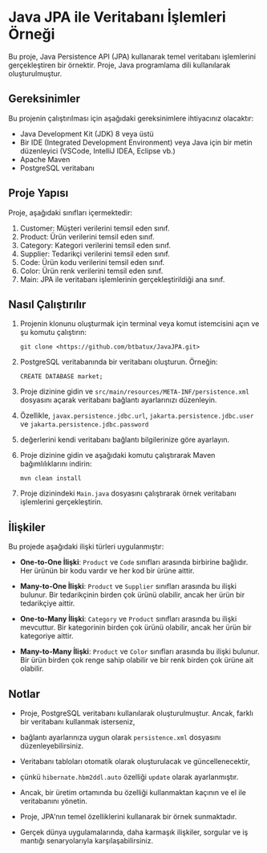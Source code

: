 # Java JPA ile Veritabanı İşlemleri Örneği

Bu proje, Java Persistence API (JPA) kullanarak temel veritabanı işlemlerini gerçekleştiren bir örnektir. 
Proje, Java programlama dili kullanılarak oluşturulmuştur.

## Gereksinimler

Bu projenin çalıştırılması için aşağıdaki gereksinimlere ihtiyacınız olacaktır:

- Java Development Kit (JDK) 8 veya üstü
- Bir IDE (Integrated Development Environment) veya Java için bir metin düzenleyici (VSCode, IntelliJ IDEA, Eclipse vb.)
- Apache Maven
- PostgreSQL veritabanı

## Proje Yapısı

Proje, aşağıdaki sınıfları içermektedir:

1. Customer: Müşteri verilerini temsil eden sınıf.
2. Product: Ürün verilerini temsil eden sınıf.
3. Category: Kategori verilerini temsil eden sınıf.
4. Supplier: Tedarikçi verilerini temsil eden sınıf.
5. Code: Ürün kodu verilerini temsil eden sınıf.
6. Color: Ürün renk verilerini temsil eden sınıf.
7. Main: JPA ile veritabanı işlemlerinin gerçekleştirildiği ana sınıf.

## Nasıl Çalıştırılır

1. Projenin klonunu oluşturmak için terminal veya komut istemcisini açın ve şu komutu çalıştırın:

    ```
    git clone <https://github.com/btbatux/JavaJPA.git>
    ```

2. PostgreSQL veritabanında bir veritabanı oluşturun. Örneğin:

    ```
    CREATE DATABASE market;
    ```

3. Proje dizinine gidin ve `src/main/resources/META-INF/persistence.xml` dosyasını açarak veritabanı bağlantı ayarlarınızı düzenleyin. 
4. Özellikle, `javax.persistence.jdbc.url`, `jakarta.persistence.jdbc.user` ve `jakarta.persistence.jdbc.password` 
5. değerlerini kendi veritabanı bağlantı bilgilerinize göre ayarlayın.
4. Proje dizinine gidin ve aşağıdaki komutu çalıştırarak Maven bağımlılıklarını indirin:

    ```
    mvn clean install
    ```

5. Proje dizinindeki `Main.java` dosyasını çalıştırarak örnek veritabanı işlemlerini gerçekleştirin.

## İlişkiler

Bu projede aşağıdaki ilişki türleri uygulanmıştır:

- **One-to-One İlişki**: `Product` ve `Code` sınıfları arasında birbirine bağlıdır. Her ürünün bir kodu vardır ve her kod bir ürüne aittir.

- **Many-to-One İlişki**: `Product` ve `Supplier` sınıfları arasında bu ilişki bulunur. Bir tedarikçinin birden çok ürünü olabilir, ancak her ürün bir tedarikçiye aittir.

- **One-to-Many İlişki**: `Category` ve `Product` sınıfları arasında bu ilişki mevcuttur. Bir kategorinin birden çok ürünü olabilir, ancak her ürün bir kategoriye aittir.

- **Many-to-Many İlişki**: `Product` ve `Color` sınıfları arasında bu ilişki bulunur. Bir ürün birden çok renge sahip olabilir ve bir renk birden çok ürüne ait olabilir.

## Notlar

- Proje, PostgreSQL veritabanı kullanılarak oluşturulmuştur. Ancak, farklı bir veritabanı kullanmak isterseniz, 
- bağlantı ayarlarınıza uygun olarak `persistence.xml` dosyasını düzenleyebilirsiniz.

- Veritabanı tabloları otomatik olarak oluşturulacak ve güncellenecektir, 
- çünkü `hibernate.hbm2ddl.auto` özelliği `update` olarak ayarlanmıştır. 
- Ancak, bir üretim ortamında bu özelliği kullanmaktan kaçının ve el ile veritabanını yönetin.

- Proje, JPA'nın temel özelliklerini kullanarak bir örnek sunmaktadır. 
- Gerçek dünya uygulamalarında, daha karmaşık ilişkiler, sorgular ve iş mantığı senaryolarıyla karşılaşabilirsiniz.

